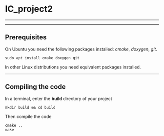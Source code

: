 # IC_project2

******
******

## Prerequisites

On Ubuntu you need the following packages installed: 
_cmake_, _doxygen_, _git_.

```
sudo apt install cmake doxygen git
```

In other Linux distributions you need equivalent packages installed.

******

## Compiling the code

In a terminal, enter the **build** directory of your project

```
mkdir build && cd build
```

Then compile the code

```
cmake ..
make
```